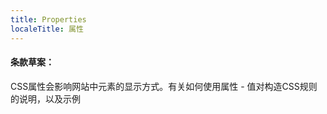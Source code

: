 ```yaml
---
title: Properties
localeTitle: 属性
---
```

#### 条款草案：

CSS属性会影响网站中元素的显示方式。有关如何使用属性 - 值对构造CSS规则的说明，以及示例